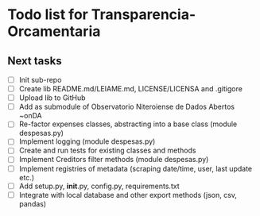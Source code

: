 Todo list for Transparencia-Orcamentaria
====

## Next tasks
- [ ] Init sub-repo
- [ ] Create lib README.md/LEIAME.md, LICENSE/LICENSA and .gitigore
- [ ] Upload lib to GitHub
- [ ] Add as submodule of Observatorio Niteroiense de Dados Abertos ~onDA
- [ ] Re-factor expenses classes, abstracting into a base class (module despesas.py)
- [ ] Implement logging (module despesas.py)
- [ ] Create and run tests for existing classes and methods
- [ ] Implement Creditors filter methods (module despesas.py)
- [ ] Implement registries of metadata (scraping date/time, user, last update etc.)
- [ ] Add setup.py, __init__.py, config.py, requirements.txt
- [ ] Integrate with local database and other export methods (json, csv, pandas)
